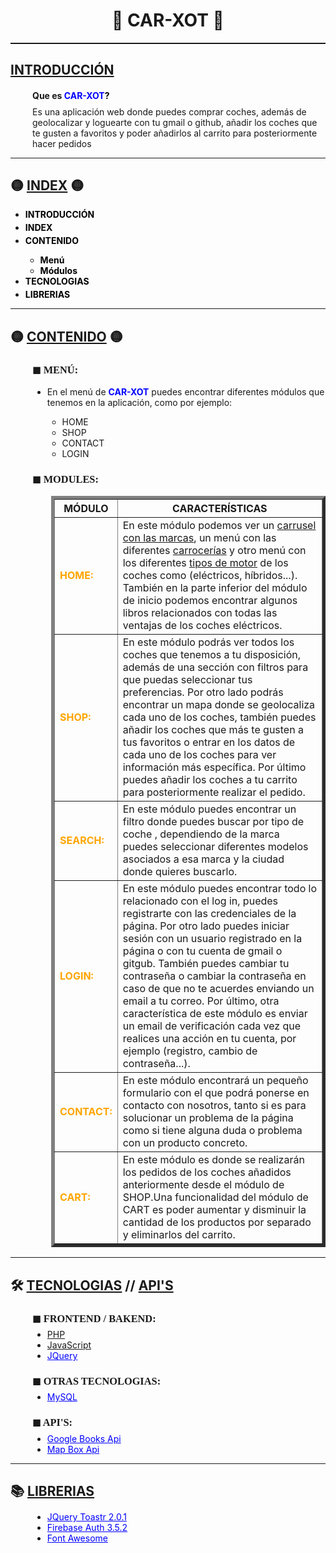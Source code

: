 <h1 align="center">🚗 CAR-XOT 🚗</h1>
<hr style="height: 2px; color:white;">
<h2 id="index"> <u>INTRODUCCIÓN</u></h2>
<div style="margin-left: 35px;">
    <h4>Que es <a style="text-decoration: none; color:black"
            href="https://github.com/albertogomezz/CARXOT_Framework_PHP_OOP_MVC_jQuery"><b
                style="color:blue;"> CAR-XOT</b>?</a></h4>
    <p style="margin-top: -10px;">Es una aplicación web donde puedes comprar coches, además de geolocalizar y loguearte con tu gmail o github, 
        añadir los coches que te gusten a favoritos y poder añadirlos al carrito para posteriormente hacer pedidos</p>
</div>
<hr>
<h2 id="index">🟡 <u>INDEX</u> 🟡</h2>
<div>
    <ul>
        <li style="margin-bottom: 4px;"><b><a style="text-decoration: none; color:black"
                    href="#index">INTRODUCCIÓN</a></b></li>
        <li style="margin-bottom: 4px;"><b><a style="text-decoration: none; color:black" href="#index">INDEX</a></b>
        </li>
        <li style="margin-bottom: 4px;"><b><a style="text-decoration: none; color:black" href="#index">CONTENIDO</a></b>
        </li>
        <ul>
            <li><b><a style="text-decoration: none; color:black" href="#menu">Menú</a></b></li>
            <li><b><a style="text-decoration: none; color:black" href="#modules">Módulos</a></b></li>
        </ul>
        <li style="margin-bottom: 4px;"><b><a style="text-decoration: none; color:black"
                    href="#tech">TECNOLOGIAS</a></b></li>
        <li style="margin-bottom: 4px;"><b><a style="text-decoration: none; color:black" href="#lib">LIBRERIAS</a></b>
        </li>
    </ul>
</div>
<hr>
<h2 id="index">🟡 <u>CONTENIDO</u> 🟡</h2>
<div style="margin-left: 35px;">
    <h3 id="menu" style="font-family: serif;"><b>◼ MENÚ:</b></h3>
        <div>
            <ul>
                <li>En el menú de <b style="color:blue;">CAR-XOT</b> puedes encontrar diferentes módulos que tenemos en la aplicación, como por ejemplo:</li> 
                <ul>
                    <li>HOME</li>
                    <li>SHOP</li>
                    <li>CONTACT</li>
                    <li>LOGIN</li>
                </ul>
            </ul>
        </div>
    <h3 id="modules" style="font-family: serif;"><b>◼ MODULES:</b></h3>
    <div style="margin-left: 30px;">
        <table border="5" style="border-collapse: collapse;">
            <tr>
                <th>MÓDULO</th>
                <th>CARACTERÍSTICAS</th>
            </tr>
            <tr>
                <td style="color: orange;"><b>HOME:</b></td> 
                <td>En este módulo podemos ver un <u>carrusel con las marcas</u>, un menú con las diferentes <u>carrocerías</u> y otro menú con los diferentes <u>tipos  de motor</u> de los coches como (eléctricos, híbridos...). También en la parte inferior del módulo de inicio podemos encontrar algunos libros relacionados con todas las ventajas de los coches eléctricos.</td>
            </tr>
            <tr>
                <td style="color: orange;"><b>SHOP:</b></td> 
                <td>En este módulo podrás ver todos los coches que tenemos a tu disposición, además de una sección con filtros para que puedas seleccionar tus preferencias. Por otro lado podrás encontrar un mapa donde se geolocaliza cada uno de los coches, también puedes añadir los coches que más te gusten a tus favoritos o entrar en los datos de cada uno de los coches para ver información más específica. Por último puedes añadir los coches a tu carrito para posteriormente realizar el pedido.</td>
            </tr>
            <tr>
                <td style="color: orange;"><b>SEARCH:</b></td> 
                <td>En este módulo puedes encontrar un filtro donde puedes buscar por tipo de coche , dependiendo de la marca puedes seleccionar diferentes modelos asociados a esa marca y la ciudad donde quieres buscarlo.</td>
            </tr>
            <tr>
                <td style="color: orange;"><b>LOGIN:</b></td> 
                <td>En este módulo puedes encontrar todo lo relacionado con el log in, puedes registrarte con las credenciales de la página. Por otro lado puedes iniciar sesión con un usuario registrado en la página o con tu cuenta de gmail o gitgub. También puedes cambiar tu contraseña o cambiar la contraseña en caso de que no te acuerdes enviando un email a tu correo. Por último, otra característica de este módulo es enviar un email de verificación cada vez que realices una acción en tu cuenta, por ejemplo (registro, cambio de contraseña...).</td>
            </tr>
            <tr>
                <td style="color: orange;"><b>CONTACT:</b></td> 
                <td>En este módulo encontrará un pequeño formulario con el que podrá ponerse en contacto con nosotros, tanto si es para solucionar un problema de la página como si tiene alguna duda o problema con un producto concreto.</td>
            </tr>
            <tr>
                <td style="color: orange;"><b>CART:</b></td> 
                <td>En este módulo es donde se realizarán los pedidos de los coches añadidos anteriormente desde el módulo de SHOP.Una funcionalidad del módulo de CART es poder aumentar y disminuir la cantidad de los productos por separado y eliminarlos del carrito.</td>
            </tr>
        </table>
    </div>
</div>
<hr>
<h2 id="tech">🛠 <u>TECNOLOGIAS</u> <b>//</b> <u>API'S</u></h2>
<div style="margin-left: 35px;">
    <h3 style="font-family: serif;"><b>◼ FRONTEND / BAKEND:</b></h3>
        <ul style="margin-top: -10px;">
            <li><a href="https://www.php.net/">PHP</a></li>
            <li><a href="https://developer.mozilla.org/es/docs/Web/JavaScript">JavaScript</a></li>
            <li><a style="color: blue;" href="https://jquery.com/">JQuery</a></li>
        </ul>
    <h3 style="font-family: serif;"><b>◼ OTRAS TECNOLOGIAS:</b></h3>
        <ul style="margin-top: -10px;"> 
            <li><a style="color: blue;" href="https://www.mysql.com/">MySQL</a></li>
        </ul>
    <h3 style="font-family: serif;"><b>◼ API'S:</b></h3>
        <ul style="margin-top: -10px;">
            <li><a style="color: blue;" href="https://developers.google.com/books">Google Books Api</a></li>
            <li><a style="color: blue;" href="https://docs.mapbox.com/mapbox.js/api/v3.3.1/">Map Box Api</a></li>
        </ul>
</div>
<hr>
<h2 id="lib">📚 <u>LIBRERIAS</u></h2>
<div style="margin-left: 35px;">
    <ul style="margin-top: -5px;">
        <li><a style="color: blue;" href="https://cdnout.com/cdn/toastr.js@2.1.1/">JQuery Toastr 2.0.1</a></li>
        <li><a style="color: blue;" href="https://console.firebase.google.com/">Firebase Auth 3.5.2</a></li>
        <li><a style="color: blue;" href="https://fontawesome.com/">Font Awesome</a></li>
    </ul>
</div>
